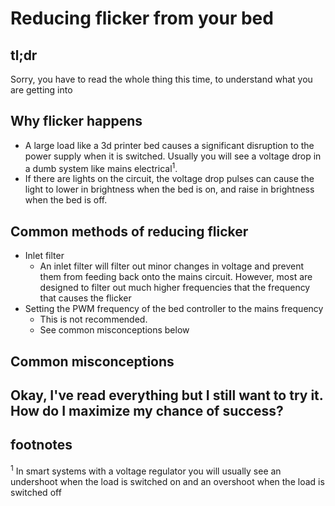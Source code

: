 # Reducing flicker from your bed

## tl;dr
Sorry, you have to read the whole thing this time, to understand what you are getting into

## Why flicker happens

* A large load like a 3d printer bed causes a significant disruption to the power supply when it is switched. Usually you will see a voltage drop in a dumb system like mains electrical<sup>1</sup>.
* If there are lights on the circuit, the voltage drop pulses can cause the light to lower in brightness when the bed is on, and raise in brightness when the bed is off.

## Common methods of reducing flicker

* Inlet filter
    - An inlet filter will filter out minor changes in voltage and prevent them from feeding back onto the mains circuit. However, most are designed to filter out much higher frequencies that the frequency that causes the flicker
* Setting the PWM frequency of the bed controller to the mains frequency
    - This is not recommended.
    - See common misconceptions below

## Common misconceptions

## Okay, I've read everything but I still want to try it. How do I maximize my chance of success?


## footnotes
<sup>1</sup> In smart systems with a voltage regulator you will usually see an undershoot when the load is switched on and an overshoot when the load is switched off

